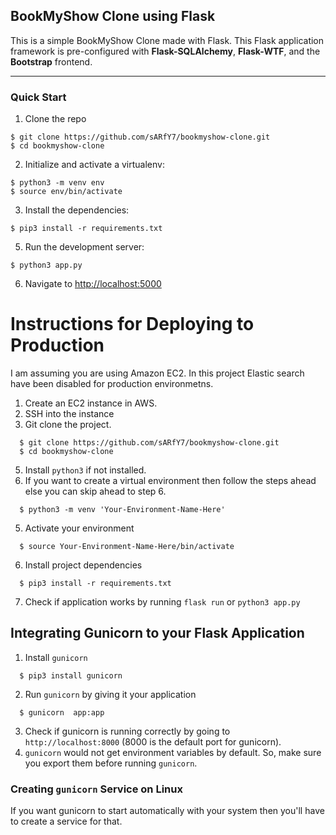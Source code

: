 ## BookMyShow Clone using Flask

This is a simple BookMyShow Clone made with Flask. This Flask application framework is pre-configured with **Flask-SQLAlchemy**, **Flask-WTF**, and the **Bootstrap** frontend.

<hr>

### Quick Start

1. Clone the repo
  ```
  $ git clone https://github.com/sARfY7/bookmyshow-clone.git
  $ cd bookmyshow-clone
  ```

2. Initialize and activate a virtualenv:
  ```
  $ python3 -m venv env
  $ source env/bin/activate
  ```

3. Install the dependencies:
  ```
  $ pip3 install -r requirements.txt
  ```

5. Run the development server:
  ```
  $ python3 app.py
  ```

6. Navigate to [http://localhost:5000](http://localhost:5000)


# Instructions for Deploying to Production

I am assuming you are using Amazon EC2. In this project Elastic search have been disabled for production environmetns.

1.  Create an EC2 instance in AWS.
2. SSH into the instance
3. Git clone the project.
```
  $ git clone https://github.com/sARfY7/bookmyshow-clone.git
  $ cd bookmyshow-clone
```
5. Install `python3`  if not installed.
4. If you want to create a virtual environment then follow the steps ahead else you can skip ahead to step 6.
```
  $ python3 -m venv 'Your-Environment-Name-Here'
```
5. Activate your environment
```
  $ source Your-Environment-Name-Here/bin/activate
```
6. Install project dependencies
```
  $ pip3 install -r requirements.txt
```
7. Check if application works by running `flask run` or `python3 app.py`

## Integrating Gunicorn to your Flask Application

1. Install `gunicorn`
```
  $ pip3 install gunicorn
```
2. Run `gunicorn` by giving it your application
```
  $ gunicorn  app:app
```
3. Check if gunicorn is running correctly by going to `http://localhost:8000` (8000 is the default port for gunicorn).
4. `gunicorn` would not get environment variables by default. So, make sure you export them before running `gunicorn`.

### Creating `gunicorn` Service on Linux

If you want gunicorn to start automatically with your system then you'll have to create a service for that.
